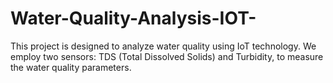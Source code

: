 # Water-Quality-Analysis-IOT-
This project is designed to analyze water quality using IoT technology. We employ two sensors: TDS (Total Dissolved Solids) and Turbidity, to measure the water quality parameters.
